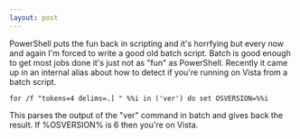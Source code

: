 ```yaml
---
layout: post
---
```

PowerShell puts the fun back in scripting and it's horrfying but every now and again I'm forced to write a good old batch script.  Batch is good enough to get most jobs done it's just not as "fun" as PowerShell.  Recently it came up in an internal alias about how to detect if you're running on Vista from a batch script.

    for /f "tokens=4 delims=.] " %%i in ('ver') do set OSVERSION=%%i  

This parses the output of the "ver" command in batch and gives back the result.  If %OSVERSION% is 6 then you're on Vista.

